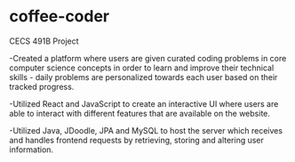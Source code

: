 # coffee-coder
CECS 491B Project


-Created a platform where users are given curated coding problems in core computer science concepts in order to learn and improve their technical skills - daily problems are personalized towards each user based on their tracked progress.

-Utilized React and JavaScript to create an interactive UI where users are able to interact with different features that are available on the website.

-Utilized Java, JDoodle, JPA and MySQL to host the server which receives and handles frontend requests by retrieving, storing and altering user information.
